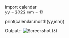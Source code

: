 import calendar  
yy = 2022
mm = 10 

print(calendar.month(yy,mm))  

Output:-
![Screenshot (8)](https://user-images.githubusercontent.com/109017996/193459821-55adaa1a-bc4f-4039-aae2-d41fb49aed89.png)



